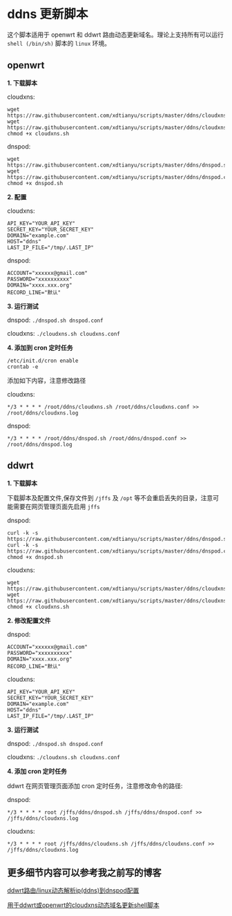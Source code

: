 # ddns 更新脚本

这个脚本适用于 openwrt 和 ddwrt 路由动态更新域名。理论上支持所有可以运行 `shell (/bin/sh)` 脚本的 `linux` 环境。

## openwrt

**1\. 下载脚本**

cloudxns:

```
wget https://raw.githubusercontent.com/xdtianyu/scripts/master/ddns/cloudxns.sh
wget https://raw.githubusercontent.com/xdtianyu/scripts/master/ddns/cloudxns.conf
chmod +x cloudxns.sh
```

dnspod:

```
wget https://raw.githubusercontent.com/xdtianyu/scripts/master/ddns/dnspod.sh
wget https://raw.githubusercontent.com/xdtianyu/scripts/master/ddns/dnspod.conf
chmod +x dnspod.sh
```

**2\. 配置**

cloudxns:

```
API_KEY="YOUR_API_KEY"
SECRET_KEY="YOUR_SECRET_KEY"
DOMAIN="example.com"
HOST="ddns"
LAST_IP_FILE="/tmp/.LAST_IP"
```

dnspod:

```
ACCOUNT="xxxxxx@gmail.com"
PASSWORD="xxxxxxxxxx"
DOMAIN="xxxx.xxx.org"
RECORD_LINE="默认"
```

**3\. 运行测试**

dnspod: `./dnspod.sh dnspod.conf`

cloudxns: `./cloudxns.sh cloudxns.conf`

**4\. 添加到 cron 定时任务**

```
/etc/init.d/cron enable
crontab -e
```

添加如下内容，注意修改路径

cloudxns:

```
*/3 * * * * /root/ddns/cloudxns.sh /root/ddns/cloudxns.conf >> /root/ddns/cloudxns.log
```

dnspod:

```
*/3 * * * * /root/ddns/dnspod.sh /root/ddns/dnspod.conf >> /root/ddns/dnspod.log
```

## ddwrt

**1\. 下载脚本**

下载脚本及配置文件,保存文件到 `/jffs` 及 `/opt` 等不会重启丢失的目录，注意可能需要在网页管理页面先启用 `jffs`

dnspod:

```
curl -k -s https://raw.githubusercontent.com/xdtianyu/scripts/master/ddns/dnspod.sh
curl -k -s https://raw.githubusercontent.com/xdtianyu/scripts/master/ddns/dnspod.conf
chmod +x dnspod.sh
```

cloudxns:

```
wget https://raw.githubusercontent.com/xdtianyu/scripts/master/ddns/cloudxns.sh
wget https://raw.githubusercontent.com/xdtianyu/scripts/master/ddns/cloudxns.conf
chmod +x cloudxns.sh
```


**2\. 修改配置文件**

dnspod:

```
ACCOUNT="xxxxxx@gmail.com"
PASSWORD="xxxxxxxxxx"
DOMAIN="xxxx.xxx.org"
RECORD_LINE="默认"
```

cloudxns:

```
API_KEY="YOUR_API_KEY"
SECRET_KEY="YOUR_SECRET_KEY"
DOMAIN="example.com"
HOST="ddns"
LAST_IP_FILE="/tmp/.LAST_IP"
```

**3\. 运行测试**

dnspod: `./dnspod.sh dnspod.conf`

cloudxns: `./cloudxns.sh cloudxns.conf`

**4\. 添加 cron 定时任务**

ddwrt 在网页管理页面添加 cron 定时任务，注意修改命令的路径:

dnspod:

```
*/3 * * * * root /jffs/ddns/dnspod.sh /jffs/ddns/dnspod.conf >> /jffs/ddns/cloudxns.log
```

cloudxns:

```
*/3 * * * * root /jffs/ddns/cloudxns.sh /jffs/ddns/cloudxns.conf >> /jffs/ddns/cloudxns.log
```

## 更多细节内容可以参考我之前写的博客

[ddwrt路由/linux动态解析ip(ddns)到dnspod配置](https://www.xdty.org/1841)

[用于ddwrt或openwrt的cloudxns动态域名更新shell脚本](https://www.xdty.org/1907)
